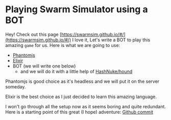 # Playing Swarm Simulator using a BOT

Hey! Check out this page [https://swarmsim.github.io/#/](https://swarmsim.github.io/#/) I love it, Let's write a BOT to play this amazing `game` for us. Here is what we are going to use:

* [Phantomjs](http://phantomjs.org/download.html)
* [Elixir](http://elixir-lang.org/install.html)
* BOT (we will write one below)
  * and we will do it with a little help of [HashNuke/hound](https://github.com/HashNuke/hound)
  
Phantomjs is good choice as it's headless and we will put it on the server someday.

Elixir is the best choice as I just decided to learn this amazing language.

I won't go through all the setup now as it seems boring and quite redundant. Here is a starting point of this great (I hope) adventure: [Github commit](https://github.com/RadekMolenda/SwarmSimulatorBOT/tree/667d0e07891f3f524060380fcddd7c03f88eb721)




